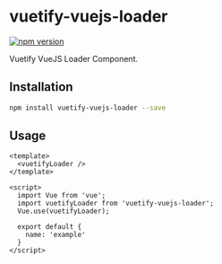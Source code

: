 # vuetify-vuejs-loader

[![npm version](https://badge.fury.io/js/vuetify-vuejs-loader.svg)](https://www.npmjs.com/package/vuetify-vuejs-loader)

Vuetify VueJS Loader Component.

## Installation

```sh
npm install vuetify-vuejs-loader --save
```

## Usage

```vue
<template>
  <vuetifyLoader />
</template>

<script>
  import Vue from 'vue';
  import vuetifyLoader from 'vuetify-vuejs-loader';
  Vue.use(vuetifyLoader);

  export default {
    name: 'example'
  }
</script>
```
